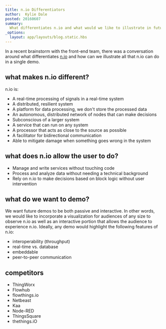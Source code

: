 ```yaml
---
title: n.io Differentiators
author:  Kylie Dale
posted: 20160607
summary:
  What differentiates n.io and what would we like to illustrate in future demos?
_options:
  layout: app/layouts/blog.static.hbs
---
```


In a recent brainstorm with the front-end team, there was a conversation around what differentiates [n.io](https://n.io/) and how can we illustrate all that n.io can do in a single demo.

## what makes n.io different?

n.io is:

* A real-time processing of signals in a real-time system
* A distributed, resilient system
* A platform for data processing, we don't store the processed data
* An autonomous, distributed network of nodes that can make decisions
* Subconscious of a larger system
* A service that can run on any system
* A processor that acts as close to the source as possible
* A facilitator for bidirectional communication
* Able to mitigate damage when something goes wrong in the system

## what does n.io allow the user to do?

* Manage and write services without touching code
* Process and analyze data without needing a technical background
* Rely on n.io to make decisions based on block logic without user intervention

## what do we want to demo?

We want future demos to be both passive and interactive. In other words, we would like to incorporate a visualization for audiences of any size to observe n.io as well as an interactive portion that allows the audience to experience n.io. Ideally, any demo would highlight the following features of n.io:

* interoperability (throughput)
* real-time vs. database
* embeddable
* peer-to-peer communication

## competitors

* ThingWorx
* Flowhub
* flowthings.io
* Netbeast
* Kaa
* Node-RED
* ThingsSquare
* thethings.iO
